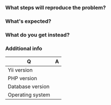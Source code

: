 <!--
Please use this issue tracker for bugs and feature requests only. In case you need support please use one of
Yii communities listed at https://github.com/yiisoft/yii2/wiki/communities
-->

### What steps will reproduce the problem?

### What's expected?

### What do you get instead?

### Additional info

| Q                | A
| ---------------- | ---
| Yii version      |
| PHP version      |
| Database version |
| Operating system |
